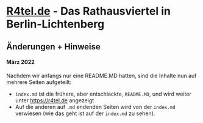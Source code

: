 # [R4tel.de](https://r4tel.de) - Das Rathausviertel in Berlin-Lichtenberg

## Änderungen + Hinweise

#### März 2022
Nachdem wir anfangs nur eine README.MD hatten, sind die Inhalte nun auf mehrere Seiten aufgeteilt:
* `index.md` ist die frühere, aber entschlackte, `README.MD`, und wird weiter unter https://r4tel.de angezeigt
* Auf die anderen auf `.md` endenden Seiten wird von der `index.md` verwiesen (wie das geht ist auf der `index.md` zu sehen).
